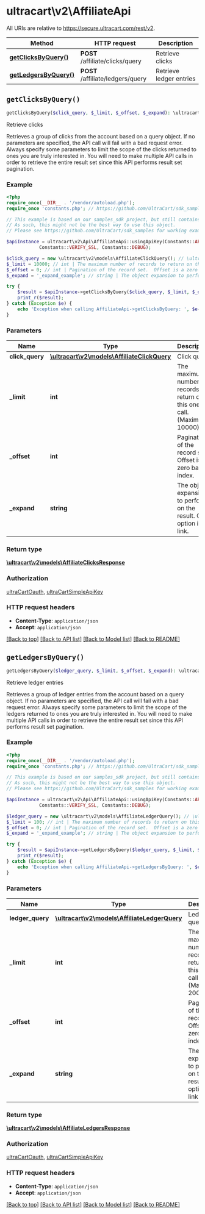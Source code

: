 # ultracart\v2\AffiliateApi

All URIs are relative to https://secure.ultracart.com/rest/v2.

Method | HTTP request | Description
------------- | ------------- | -------------
[**getClicksByQuery()**](AffiliateApi.md#getClicksByQuery) | **POST** /affiliate/clicks/query | Retrieve clicks
[**getLedgersByQuery()**](AffiliateApi.md#getLedgersByQuery) | **POST** /affiliate/ledgers/query | Retrieve ledger entries


## `getClicksByQuery()`

```php
getClicksByQuery($click_query, $_limit, $_offset, $_expand): \ultracart\v2\models\AffiliateClicksResponse
```

Retrieve clicks

Retrieves a group of clicks from the account based on a query object.  If no parameters are specified, the API call will fail with a bad request error.  Always specify some parameters to limit the scope of the clicks returned to ones you are truly interested in.  You will need to make multiple API calls in order to retrieve the entire result set since this API performs result set pagination.

### Example

```php
<?php
require_once(__DIR__ . '/vendor/autoload.php');
require_once 'constants.php'; // https://github.com/UltraCart/sdk_samples/blob/master/php/constants.php

// This example is based on our samples_sdk project, but still contains auto-generated content from our sdk generators.
// As such, this might not be the best way to use this object.
// Please see https://github.com/UltraCart/sdk_samples for working examples.

$apiInstance = ultracart\v2\Api\AffiliateApi::usingApiKey(Constants::API_KEY, Constants::MAX_RETRY_SECONDS,
            Constants::VERIFY_SSL, Constants::DEBUG);

$click_query = new \ultracart\v2\models\AffiliateClickQuery(); // \ultracart\v2\models\AffiliateClickQuery | Click query
$_limit = 10000; // int | The maximum number of records to return on this one API call. (Maximum 10000)
$_offset = 0; // int | Pagination of the record set.  Offset is a zero based index.
$_expand = '_expand_example'; // string | The object expansion to perform on the result.  Only option is link.

try {
    $result = $apiInstance->getClicksByQuery($click_query, $_limit, $_offset, $_expand);
    print_r($result);
} catch (Exception $e) {
    echo 'Exception when calling AffiliateApi->getClicksByQuery: ', $e->getMessage(), PHP_EOL;
}
```

### Parameters

Name | Type | Description  | Notes
------------- | ------------- | ------------- | -------------
 **click_query** | [**\ultracart\v2\models\AffiliateClickQuery**](../Model/AffiliateClickQuery.md)| Click query |
 **_limit** | **int**| The maximum number of records to return on this one API call. (Maximum 10000) | [optional] [default to 10000]
 **_offset** | **int**| Pagination of the record set.  Offset is a zero based index. | [optional] [default to 0]
 **_expand** | **string**| The object expansion to perform on the result.  Only option is link. | [optional]

### Return type

[**\ultracart\v2\models\AffiliateClicksResponse**](../Model/AffiliateClicksResponse.md)

### Authorization

[ultraCartOauth](../../README.md#ultraCartOauth), [ultraCartSimpleApiKey](../../README.md#ultraCartSimpleApiKey)

### HTTP request headers

- **Content-Type**: `application/json`
- **Accept**: `application/json`

[[Back to top]](#) [[Back to API list]](../../README.md#endpoints)
[[Back to Model list]](../../README.md#models)
[[Back to README]](../../README.md)

## `getLedgersByQuery()`

```php
getLedgersByQuery($ledger_query, $_limit, $_offset, $_expand): \ultracart\v2\models\AffiliateLedgersResponse
```

Retrieve ledger entries

Retrieves a group of ledger entries from the account based on a query object.  If no parameters are specified, the API call will fail with a bad request error.  Always specify some parameters to limit the scope of the ledgers returned to ones you are truly interested in.  You will need to make multiple API calls in order to retrieve the entire result set since this API performs result set pagination.

### Example

```php
<?php
require_once(__DIR__ . '/vendor/autoload.php');
require_once 'constants.php'; // https://github.com/UltraCart/sdk_samples/blob/master/php/constants.php

// This example is based on our samples_sdk project, but still contains auto-generated content from our sdk generators.
// As such, this might not be the best way to use this object.
// Please see https://github.com/UltraCart/sdk_samples for working examples.

$apiInstance = ultracart\v2\Api\AffiliateApi::usingApiKey(Constants::API_KEY, Constants::MAX_RETRY_SECONDS,
            Constants::VERIFY_SSL, Constants::DEBUG);

$ledger_query = new \ultracart\v2\models\AffiliateLedgerQuery(); // \ultracart\v2\models\AffiliateLedgerQuery | Ledger query
$_limit = 100; // int | The maximum number of records to return on this one API call. (Maximum 200)
$_offset = 0; // int | Pagination of the record set.  Offset is a zero based index.
$_expand = '_expand_example'; // string | The object expansion to perform on the result.  Only option is link.

try {
    $result = $apiInstance->getLedgersByQuery($ledger_query, $_limit, $_offset, $_expand);
    print_r($result);
} catch (Exception $e) {
    echo 'Exception when calling AffiliateApi->getLedgersByQuery: ', $e->getMessage(), PHP_EOL;
}
```

### Parameters

Name | Type | Description  | Notes
------------- | ------------- | ------------- | -------------
 **ledger_query** | [**\ultracart\v2\models\AffiliateLedgerQuery**](../Model/AffiliateLedgerQuery.md)| Ledger query |
 **_limit** | **int**| The maximum number of records to return on this one API call. (Maximum 200) | [optional] [default to 100]
 **_offset** | **int**| Pagination of the record set.  Offset is a zero based index. | [optional] [default to 0]
 **_expand** | **string**| The object expansion to perform on the result.  Only option is link. | [optional]

### Return type

[**\ultracart\v2\models\AffiliateLedgersResponse**](../Model/AffiliateLedgersResponse.md)

### Authorization

[ultraCartOauth](../../README.md#ultraCartOauth), [ultraCartSimpleApiKey](../../README.md#ultraCartSimpleApiKey)

### HTTP request headers

- **Content-Type**: `application/json`
- **Accept**: `application/json`

[[Back to top]](#) [[Back to API list]](../../README.md#endpoints)
[[Back to Model list]](../../README.md#models)
[[Back to README]](../../README.md)
